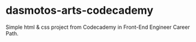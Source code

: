 # dasmotos-arts-codecademy
Simple html &amp; css project from Codecademy in Front-End Engineer Career Path.
